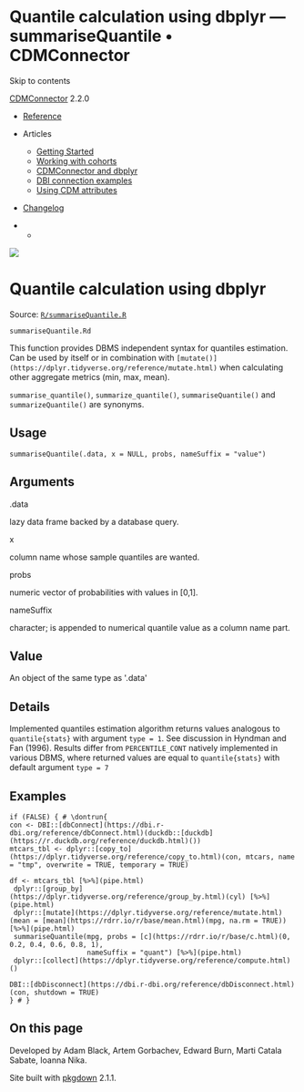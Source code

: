 # Quantile calculation using dbplyr — summariseQuantile • CDMConnector

Skip to contents

[CDMConnector](../index.html) 2.2.0

  * [Reference](../reference/index.html)
  * Articles
    * [Getting Started](../articles/a01_getting-started.html)
    * [Working with cohorts](../articles/a02_cohorts.html)
    * [CDMConnector and dbplyr](../articles/a03_dbplyr.html)
    * [DBI connection examples](../articles/a04_DBI_connection_examples.html)
    * [Using CDM attributes](../articles/a06_using_cdm_attributes.html)
  * [Changelog](../news/index.html)


  *   * [](https://github.com/darwin-eu/CDMConnector/)



![](../logo.png)

# Quantile calculation using dbplyr

Source: [`R/summariseQuantile.R`](https://github.com/darwin-eu/CDMConnector/blob/HEAD/R/summariseQuantile.R)

`summariseQuantile.Rd`

This function provides DBMS independent syntax for quantiles estimation. Can be used by itself or in combination with `[mutate()](https://dplyr.tidyverse.org/reference/mutate.html)` when calculating other aggregate metrics (min, max, mean).

`summarise_quantile()`, `summarize_quantile()`, `summariseQuantile()` and `summarizeQuantile()` are synonyms.

## Usage
    
    
    summariseQuantile(.data, x = NULL, probs, nameSuffix = "value")

## Arguments

.data
    

lazy data frame backed by a database query.

x
    

column name whose sample quantiles are wanted.

probs
    

numeric vector of probabilities with values in [0,1].

nameSuffix
    

character; is appended to numerical quantile value as a column name part.

## Value

An object of the same type as '.data'

## Details

Implemented quantiles estimation algorithm returns values analogous to `quantile{stats}` with argument `type = 1`. See discussion in Hyndman and Fan (1996). Results differ from `PERCENTILE_CONT` natively implemented in various DBMS, where returned values are equal to `quantile{stats}` with default argument `type = 7`

## Examples
    
    
    if (FALSE) { # \dontrun{
    con <- DBI::[dbConnect](https://dbi.r-dbi.org/reference/dbConnect.html)(duckdb::[duckdb](https://r.duckdb.org/reference/duckdb.html)())
    mtcars_tbl <- dplyr::[copy_to](https://dplyr.tidyverse.org/reference/copy_to.html)(con, mtcars, name = "tmp", overwrite = TRUE, temporary = TRUE)
    
    df <- mtcars_tbl [%>%](pipe.html)
     dplyr::[group_by](https://dplyr.tidyverse.org/reference/group_by.html)(cyl) [%>%](pipe.html)
     dplyr::[mutate](https://dplyr.tidyverse.org/reference/mutate.html)(mean = [mean](https://rdrr.io/r/base/mean.html)(mpg, na.rm = TRUE)) [%>%](pipe.html)
     summariseQuantile(mpg, probs = [c](https://rdrr.io/r/base/c.html)(0, 0.2, 0.4, 0.6, 0.8, 1),
                       nameSuffix = "quant") [%>%](pipe.html)
     dplyr::[collect](https://dplyr.tidyverse.org/reference/compute.html)()
    
    DBI::[dbDisconnect](https://dbi.r-dbi.org/reference/dbDisconnect.html)(con, shutdown = TRUE)
    } # }
    

## On this page

Developed by Adam Black, Artem Gorbachev, Edward Burn, Marti Catala Sabate, Ioanna Nika.

Site built with [pkgdown](https://pkgdown.r-lib.org/) 2.1.1.
